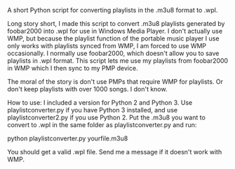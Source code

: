 A short Python script for converting playlists in the .m3u8 format to .wpl.

Long story short, I made this script to convert .m3u8 playlists generated by
foobar2000 into .wpl for use in Windows Media Player. I don't actually use WMP,
but because the playlist function of the portable music player I use only
works with playlists synced from WMP, I am forced to use WMP occasionally. I
normally use foobar2000, which doesn't allow you to save playlists in .wpl
format. This script lets me use my playlists from foobar2000 in WMP which I
then sync to my PMP device.

The moral of the story is don't use PMPs that require WMP for playlists.
Or don't keep playlists with over 1000 songs. I don't know.

How to use:
I included a version for Python 2 and Python 3. Use playlistconverter.py if you
have Python 3 installed, and use playlistconverter2.py if you use Python 2. Put
the .m3u8 you want to convert to .wpl in the same folder as playlistconverter.py
and run:

python playlistconverter.py yourfile.m3u8

You should get a valid .wpl file. Send me a message if it doesn't work with WMP.
